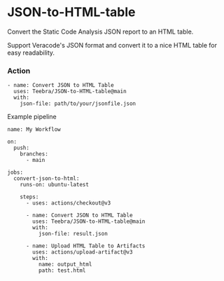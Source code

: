 # JSON-to-HTML-table

 Convert the Static Code Analysis JSON report to an HTML table.

Support Veracode's JSON format and convert it to a nice HTML table for easy readability.

### Action
```
- name: Convert JSON to HTML Table
  uses: Teebra/JSON-to-HTML-table@main
  with:
    json-file: path/to/your/jsonfile.json

```



Example pipeline

```
name: My Workflow

on:
  push:
    branches:
      - main

jobs:
  convert-json-to-html:
    runs-on: ubuntu-latest

    steps:
      - uses: actions/checkout@v3

      - name: Convert JSON to HTML Table
        uses: Teebra/JSON-to-HTML-table@main
        with:
          json-file: result.json

      - name: Upload HTML Table to Artifacts
        uses: actions/upload-artifact@v3
        with:
          name: output_html
          path: test.html

```

